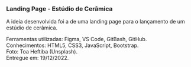 ### Landing Page - Estúdio de Cerâmica
A ideia desenvolvida foi a de uma landing page para o lançamento de um estúdio de cerâmica. 

Ferramentas utilizadas: Figma, VS Code, GitBash, GitHub.<br>
Conhecimentos: HTML5, CSS3, JavaScript, Bootstrap.<br>
Foto: Toa Heftiba (Unsplash).<br>
Entregue em: 19/12/2022.<br>
